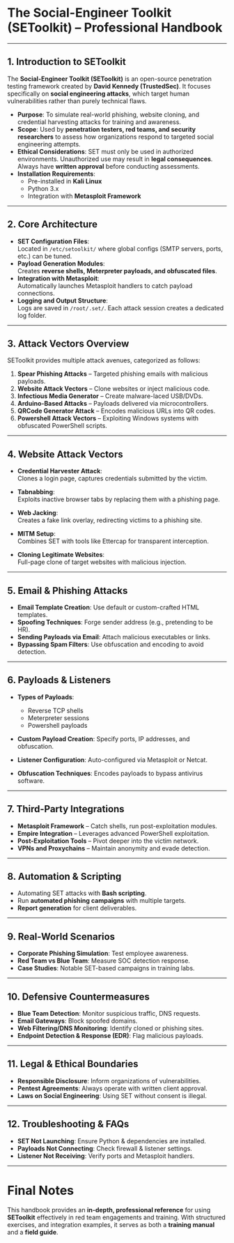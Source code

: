 # The Social-Engineer Toolkit (SEToolkit) – Professional Handbook

---

## 1. **Introduction to SEToolkit**

The **Social-Engineer Toolkit (SEToolkit)** is an open-source penetration testing framework created by **David Kennedy (TrustedSec)**. It focuses specifically on **social engineering attacks**, which target human vulnerabilities rather than purely technical flaws.  

- **Purpose**: To simulate real-world phishing, website cloning, and credential harvesting attacks for training and awareness.  
- **Scope**: Used by **penetration testers, red teams, and security researchers** to assess how organizations respond to targeted social engineering attempts.  
- **Ethical Considerations**: SET must only be used in authorized environments. Unauthorized use may result in **legal consequences**. Always have **written approval** before conducting assessments.  
- **Installation Requirements**:  
  - Pre-installed in **Kali Linux**  
  - Python 3.x  
  - Integration with **Metasploit Framework**  

---

## 2. **Core Architecture**

- **SET Configuration Files**:  
  Located in `/etc/setoolkit/` where global configs (SMTP servers, ports, etc.) can be tuned.  
- **Payload Generation Modules**:  
  Creates **reverse shells, Meterpreter payloads, and obfuscated files**.  
- **Integration with Metasploit**:  
  Automatically launches Metasploit handlers to catch payload connections.  
- **Logging and Output Structure**:  
  Logs are saved in `/root/.set/`. Each attack session creates a dedicated log folder.  

---

## 3. **Attack Vectors Overview**

SEToolkit provides multiple attack avenues, categorized as follows:

1. **Spear Phishing Attacks** – Targeted phishing emails with malicious payloads.  
2. **Website Attack Vectors** – Clone websites or inject malicious code.  
3. **Infectious Media Generator** – Create malware-laced USB/DVDs.  
4. **Arduino-Based Attacks** – Payloads delivered via microcontrollers.  
5. **QRCode Generator Attack** – Encodes malicious URLs into QR codes.  
6. **Powershell Attack Vectors** – Exploiting Windows systems with obfuscated PowerShell scripts.  

---

## 4. **Website Attack Vectors**

- **Credential Harvester Attack**:  
  Clones a login page, captures credentials submitted by the victim.  

- **Tabnabbing**:  
  Exploits inactive browser tabs by replacing them with a phishing page.  

- **Web Jacking**:  
  Creates a fake link overlay, redirecting victims to a phishing site.  

- **MITM Setup**:  
  Combines SET with tools like Ettercap for transparent interception.  

- **Cloning Legitimate Websites**:  
  Full-page clone of target websites with malicious injection.  

---

## 5. **Email & Phishing Attacks**

- **Email Template Creation**: Use default or custom-crafted HTML templates.  
- **Spoofing Techniques**: Forge sender address (e.g., pretending to be HR).  
- **Sending Payloads via Email**: Attach malicious executables or links.  
- **Bypassing Spam Filters**: Use obfuscation and encoding to avoid detection.  

---

## 6. **Payloads & Listeners**

- **Types of Payloads**:  
  - Reverse TCP shells  
  - Meterpreter sessions  
  - Powershell payloads  

- **Custom Payload Creation**: Specify ports, IP addresses, and obfuscation.  
- **Listener Configuration**: Auto-configured via Metasploit or Netcat.  
- **Obfuscation Techniques**: Encodes payloads to bypass antivirus software.  

---

## 7. **Third-Party Integrations**

- **Metasploit Framework** – Catch shells, run post-exploitation modules.  
- **Empire Integration** – Leverages advanced PowerShell exploitation.  
- **Post-Exploitation Tools** – Pivot deeper into the victim network.  
- **VPNs and Proxychains** – Maintain anonymity and evade detection.  

---

## 8. **Automation & Scripting**

- Automating SET attacks with **Bash scripting**.  
- Run **automated phishing campaigns** with multiple targets.  
- **Report generation** for client deliverables.  

---

## 9. **Real-World Scenarios**

- **Corporate Phishing Simulation**: Test employee awareness.  
- **Red Team vs Blue Team**: Measure SOC detection response.  
- **Case Studies**: Notable SET-based campaigns in training labs.  

---

## 10. **Defensive Countermeasures**

- **Blue Team Detection**: Monitor suspicious traffic, DNS requests.  
- **Email Gateways**: Block spoofed domains.  
- **Web Filtering/DNS Monitoring**: Identify cloned or phishing sites.  
- **Endpoint Detection & Response (EDR)**: Flag malicious payloads.  

---

## 11. **Legal & Ethical Boundaries**

- **Responsible Disclosure**: Inform organizations of vulnerabilities.  
- **Pentest Agreements**: Always operate with written client approval.  
- **Laws on Social Engineering**: Using SET without consent is illegal.  

---

## 12. **Troubleshooting & FAQs**

- **SET Not Launching**: Ensure Python & dependencies are installed.  
- **Payloads Not Connecting**: Check firewall & listener settings.  
- **Listener Not Receiving**: Verify ports and Metasploit handlers.  

---

# Final Notes  

This handbook provides an **in-depth, professional reference** for using **SEToolkit** effectively in red team engagements and training. With structured exercises, and integration examples, it serves as both a **training manual** and a **field guide**.  
